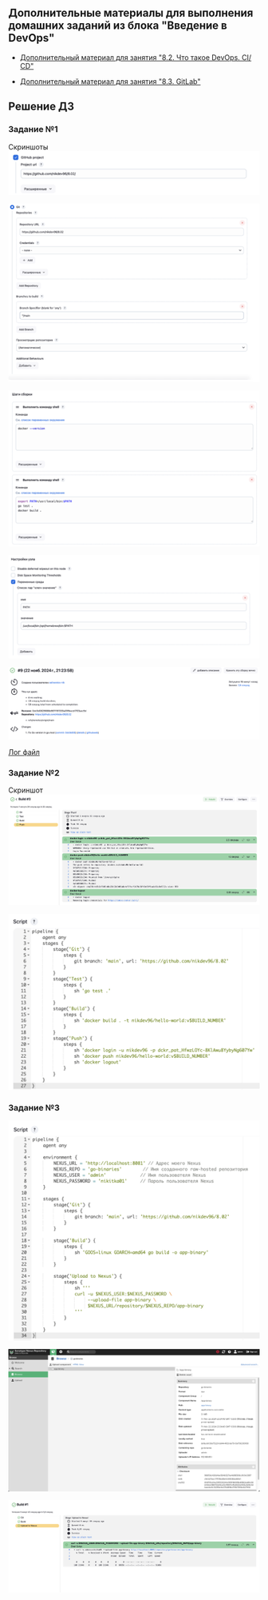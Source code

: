 ## Дополнительные материалы для выполнения домашних заданий из блока "Введение в DevOps"


- [Дополнительный материал для занятия "8.2. Что такое DevOps. СI/СD"](CICD/8.2-hw.md)

- [Дополнительный материал для занятия "8.3. GitLab"](https://github.com/netology-code/sdvps-materials/tree/main/gitlab)

## Решение ДЗ

### Задание №1
Скриншоты 
![alt text](https://github.com/nikdev96/8.02/blob/main/screen%20shots/%231.png) 

![alt text](https://github.com/nikdev96/8.02/blob/main/screen%20shots/%232.png) 

![alt text](https://github.com/nikdev96/8.02/blob/main/screen%20shots/%233.png)

![alt text](https://github.com/nikdev96/8.02/blob/main/screen%20shots/%234.png)

![alt text](https://github.com/nikdev96/8.02/blob/main/screen%20shots/%235.png)


[Лог файл](https://github.com/nikdev96/8.02/blob/main/log/%239.txt)


### Задание №2
Скриншот
![alt text](https://github.com/nikdev96/8.02/blob/main/screen%20shots/%236.png)

![alt text](https://github.com/nikdev96/8.02/blob/main/screen%20shots/%237.png)

### Задание №3

![alt text](https://github.com/nikdev96/8.02/blob/main/screen%20shots/%238.png)

![alt text](https://github.com/nikdev96/8.02/blob/main/screen%20shots/%239.png)

![alt text](https://github.com/nikdev96/8.02/blob/main/screen%20shots/%2310.png)

